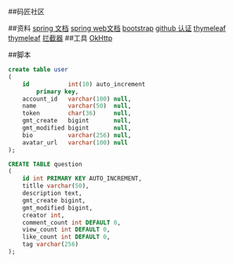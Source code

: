 ##码匠社区

##资料
[spring 文档](https://spring.io/guides)
[spring web文档](https://spring.io/guides/gs/serving-web-content/)
[bootstrap](https://v3.bootcss.com/getting-started/#download)
[github 认证](https://developer.github.com/apps/building-oauth-apps/creating-an-oauth-app/)
[thymeleaf](https://www.thymeleaf.org/)
[thymeleaf](https://www.thymeleaf.org/doc/tutorials/3.0/usingthymeleaf.html#a-website-for-a-grocery)
[拦截器](https://docs.spring.io/spring/docs/5.0.3.RELEASE/spring-framework-reference/web.html#mvc-handlermapping-interceptor)
##工具
[OkHttp](https://square.github.io/okhttp/)

##脚本
```sql
create table user
(
    id           int(10) auto_increment
        primary key,
    account_id   varchar(100) null,
    name         varchar(50)  null,
    token        char(36)     null,
    gmt_create   bigint       null,
    gmt_modified bigint       null,
    bio          varchar(256) null,
    avatar_url   varchar(100) null
);

CREATE TABLE question
(
    id int PRIMARY KEY AUTO_INCREMENT,
    titlle varchar(50),
    description text,
    gmt_create bigint,
    gmt_modified bigint,
    creator int,
    comment_count int DEFAULT 0,
    view_count int DEFAULT 0,
    like_count int DEFAULT 0,
    tag varchar(256)
);
```